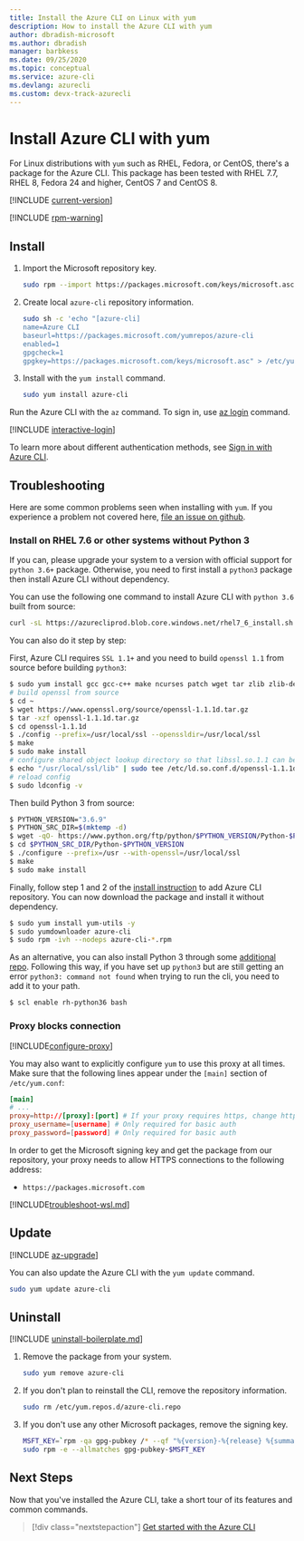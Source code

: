 ```yaml
---
title: Install the Azure CLI on Linux with yum
description: How to install the Azure CLI with yum
author: dbradish-microsoft
ms.author: dbradish
manager: barbkess
ms.date: 09/25/2020
ms.topic: conceptual
ms.service: azure-cli
ms.devlang: azurecli 
ms.custom: devx-track-azurecli
---
```


# Install Azure CLI with yum

For Linux distributions with `yum` such as RHEL, Fedora, or CentOS, there's a package
for the Azure CLI. This package has been tested with RHEL 7.7, RHEL 8, Fedora 24 and higher, CentOS 7 and CentOS 8.

[!INCLUDE [current-version](includes/current-version.md)]

[!INCLUDE [rpm-warning](includes/rpm-warning.md)]

## Install

1. Import the Microsoft repository key.

   ```bash
   sudo rpm --import https://packages.microsoft.com/keys/microsoft.asc
   ```

2. Create local `azure-cli` repository information.

   ```bash
   sudo sh -c 'echo "[azure-cli]
   name=Azure CLI
   baseurl=https://packages.microsoft.com/yumrepos/azure-cli
   enabled=1
   gpgcheck=1
   gpgkey=https://packages.microsoft.com/keys/microsoft.asc" > /etc/yum.repos.d/azure-cli.repo'
   ```

3. Install with the `yum install` command.

   ```bash
   sudo yum install azure-cli
   ```

Run the Azure CLI with the `az` command. To sign in, use [az login](/cli/azure/reference-index#az-login) command.

[!INCLUDE [interactive-login](includes/interactive-login.md)]

To learn more about different authentication methods, see [Sign in with Azure CLI](authenticate-azure-cli.md).

## Troubleshooting

Here are some common problems seen when installing with `yum`. If you experience a problem not covered here, [file an issue on github](https://github.com/Azure/azure-cli/issues).

### Install on RHEL 7.6 or other systems without Python 3

If you can, please upgrade your system to a version with official support for `python 3.6+` package. Otherwise, you need to first install a `python3` package then install Azure CLI without dependency. 

You can use the following one command to install Azure CLI with `python 3.6` built from source:
```bash
curl -sL https://azurecliprod.blob.core.windows.net/rhel7_6_install.sh | sudo bash
```
You can also do it step by step:

First, Azure CLI requires `SSL 1.1+` and you need to build `openssl 1.1` from source before building `python3`:
```bash
$ sudo yum install gcc gcc-c++ make ncurses patch wget tar zlib zlib-devel -y
# build openssl from source
$ cd ~
$ wget https://www.openssl.org/source/openssl-1.1.1d.tar.gz
$ tar -xzf openssl-1.1.1d.tar.gz
$ cd openssl-1.1.1d
$ ./config --prefix=/usr/local/ssl --openssldir=/usr/local/ssl
$ make
$ sudo make install
# configure shared object lookup directory so that libssl.so.1.1 can be found
$ echo "/usr/local/ssl/lib" | sudo tee /etc/ld.so.conf.d/openssl-1.1.1d.conf
# reload config
$ sudo ldconfig -v
```

Then build Python 3 from source:
```bash
$ PYTHON_VERSION="3.6.9"
$ PYTHON_SRC_DIR=$(mktemp -d)
$ wget -qO- https://www.python.org/ftp/python/$PYTHON_VERSION/Python-$PYTHON_VERSION.tgz | tar -xz -C "$PYTHON_SRC_DIR"
$ cd $PYTHON_SRC_DIR/Python-$PYTHON_VERSION
$ ./configure --prefix=/usr --with-openssl=/usr/local/ssl
$ make
$ sudo make install
```

Finally, follow step 1 and 2 of the [install instruction](#install) to add Azure CLI repository. You can now download the package and install it without dependency.
```bash
$ sudo yum install yum-utils -y
$ sudo yumdownloader azure-cli
$ sudo rpm -ivh --nodeps azure-cli-*.rpm
```

As an alternative, you can also install Python 3 through some [additional repo](https://developers.redhat.com/blog/2018/08/13/install-python3-rhel/). Following this way, if you have set up `python3` but are still getting an error `python3: command not found` when trying to run the cli, you need to add it to your path.
```bash
$ scl enable rh-python36 bash
```

### Proxy blocks connection

[!INCLUDE[configure-proxy](includes/configure-proxy.md)]

You may also want to explicitly configure `yum` to use this proxy at all times. Make sure that the following
lines appear under the `[main]` section of `/etc/yum.conf`:

```yum.conf
[main]
# ...
proxy=http://[proxy]:[port] # If your proxy requires https, change http->https
proxy_username=[username] # Only required for basic auth
proxy_password=[password] # Only required for basic auth
```

In order to get the Microsoft signing key and get the package from our repository, your proxy needs to
allow HTTPS connections to the following address:

* `https://packages.microsoft.com`

[!INCLUDE[troubleshoot-wsl.md](includes/troubleshoot-wsl.md)]

## Update

[!INCLUDE [az-upgrade](includes/az-upgrade.md)]

You can also update the Azure CLI with the `yum update` command.

```bash
sudo yum update azure-cli
```

## Uninstall

[!INCLUDE [uninstall-boilerplate.md](includes/uninstall-boilerplate.md)]

1. Remove the package from your system.

   ```bash
   sudo yum remove azure-cli
   ```

2. If you don't plan to reinstall the CLI, remove the repository information.

   ```bash
   sudo rm /etc/yum.repos.d/azure-cli.repo
   ```

3. If you don't use any other Microsoft packages, remove the signing key.

   ```bash
   MSFT_KEY=`rpm -qa gpg-pubkey /* --qf "%{version}-%{release} %{summary}\n" | grep Microsoft | awk '{print $1}'`
   sudo rpm -e --allmatches gpg-pubkey-$MSFT_KEY
   ```

## Next Steps

Now that you've installed the Azure CLI, take a short tour of its features and common commands.

> [!div class="nextstepaction"]
> [Get started with the Azure CLI](get-started-with-azure-cli.md)
